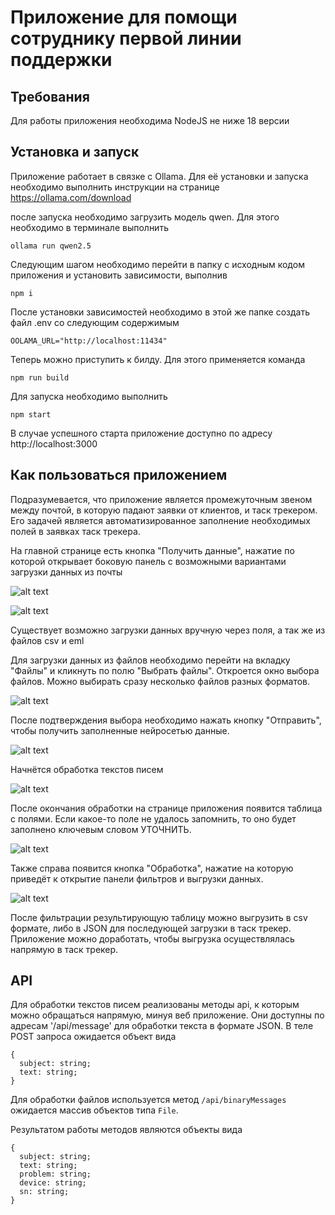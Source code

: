 # Приложение для помощи сотруднику первой линии поддержки

## Требования

Для работы приложения необходима NodeJS не ниже 18 версии

## Установка и запуск

Приложение работает в связке с Ollama.
Для её установки и запуска необходимо выполнить инструкции на странице https://ollama.com/download

после запуска необходимо загрузить модель qwen. Для этого необходимо в терминале выполнить

```
ollama run qwen2.5
```

Следующим шагом необходимо перейти в папку с исходным кодом приложения и установить зависимости, выполнив

```
npm i
```

После установки зависимостей необходимо в этой же папке создать файл .env со следующим содержимым

```
OOLAMA_URL="http://localhost:11434"
```

Теперь можно приступить к билду. Для этого применяется команда

```
npm run build
```

Для запуска необходимо выполнить

```
npm start
```

В случае успешного старта приложение доступно по адресу http://localhost:3000

## Как пользоваться приложением

Подразумевается, что приложение является промежуточным звеном между почтой, в которую падают заявки от клиентов, и таск трекером. Его задачей является автоматизированное заполнение необходимых полей в заявках таск трекера.

На главной странице есть кнопка "Получить данные", нажатие по которой открывает боковую панель с возможными вариантами загрузки данных из почты

![alt text](images/image.png)

![alt text](images/image-1.png)

Существует возможно загрузки данных вручную через поля, а так же из файлов csv и eml

Для загрузки данных из файлов необходимо перейти на вкладку "Файлы" и кликнуть по полю "Выбрать файлы". Откроется окно выбора файлов. Можно выбирать сразу несколько файлов разных форматов.

![alt text](images/image-2.png)

После подтверждения выбора необходимо нажать кнопку "Отправить", чтобы получить заполненные нейросетью данные.

![alt text](images/image-3.png)

Начнётся обработка текстов писем

![alt text](images/image-4.png)

После окончания обработки на странице приложения появится таблица с полями. Если какое-то поле не удалось запомнить, то оно будет заполнено ключевым словом УТОЧНИТЬ.

![alt text](images/image-5.png)

Также справа появится кнопка "Обработка", нажатие на которую приведёт к открытие панели фильтров и выгрузки данных.

![alt text](images/image-6.png)

После фильтрации результирующую таблицу можно выгрузить в csv формате, либо в JSON для последующей загрузки в таск трекер. Приложение можно доработать, чтобы выгрузка осуществлялась напрямую в таск трекер.

## API

Для обработки текстов писем реализованы методы api, к которым можно обращаться напрямую, минуя веб приложение. Они доступны по адресам '/api/message' для обработки текста в формате JSON. В теле POST запроса ожидается объект вида

```
{
  subject: string;
  text: string;
}
```

Для обработки файлов используется метод `/api/binaryMessages` ожидается массив объектов типа `File`.

Результатом работы методов являются объекты вида

```
{
  subject: string;
  text: string;
  problem: string;
  device: string;
  sn: string;
}
```
